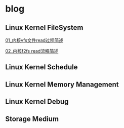 # blog

## Linux Kernel FileSystem
[01_内核vfs文件read过程简述](https://github.com/ridiJason/blog/issues/1#issue-1683506376)

[02_内核f2fs read流程简述](https://github.com/ridiJason/blog/issues/2#issue-1691046595)
## Linux Kernel Schedule

## Linux Kernel Memory Management

## Linux Kernel Debug

## Storage Medium
